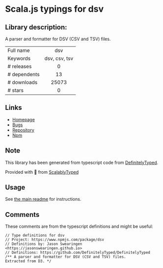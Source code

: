 
# Scala.js typings for dsv


## Library description:
A parser and formatter for DSV (CSV and TSV) files.

|                    |                 |
| ------------------ | :-------------: |
| Full name          | dsv |
| Keywords           | dsv, csv, tsv |
| # releases         | 0 |
| # dependents       | 13 |
| # downloads        | 25073 |
| # stars            | 0 |

## Links
- [Homepage](https://github.com/mbostock/dsv)
- [Bugs](https://github.com/mbostock/dsv/issues)
- [Repository](https://github.com/mbostock/dsv)
- [Npm](https://www.npmjs.com/package/dsv)
    


## Note
This library has been generated from typescript code from [DefinitelyTyped](https://definitelytyped.org).

Provided with :purple_heart: from [ScalablyTyped](https://github.com/oyvindberg/ScalablyTyped)

## Usage
See [the main readme](../../readme.md) for instructions.

## Comments

These comments are from the typescript definitions and might be useful:
```
// Type definitions for dsv
// Project: https://www.npmjs.com/package/dsv
// Definitions by: Jason Swearingen <https://jasonswearingen.github.io>
// Definitions: https://github.com/DefinitelyTyped/DefinitelyTyped
/** A parser and formatter for DSV (CSV and TSV) files.
Extracted from D3. */

```

